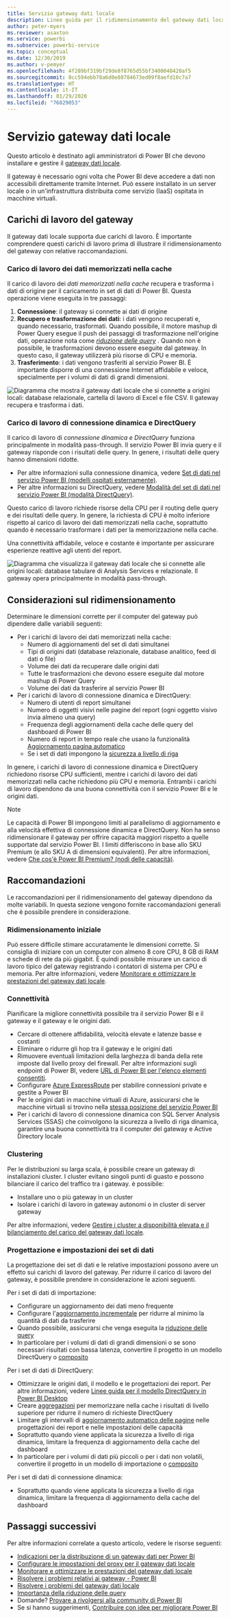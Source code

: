 ```yaml
---
title: Servizio gateway dati locale
description: Linee guida per il ridimensionamento del gateway dati locale.
author: peter-myers
ms.reviewer: asaxton
ms.service: powerbi
ms.subservice: powerbi-service
ms.topic: conceptual
ms.date: 12/30/2019
ms.author: v-pemyer
ms.openlocfilehash: 4f289bf319bf29de8f8765d55bf3400048420af5
ms.sourcegitcommit: 0cc594ebb78a6d0e88784673ed09f8aefd10c7a7
ms.translationtype: HT
ms.contentlocale: it-IT
ms.lasthandoff: 01/29/2020
ms.locfileid: "76829053"
---
```

# <a name="on-premises-data-gateway-sizing"></a>Servizio gateway dati locale

Questo articolo è destinato agli amministratori di Power BI che devono installare e gestire il [gateway dati locale](../service-gateway-onprem.md).

Il gateway è necessario ogni volta che Power BI deve accedere a dati non accessibili direttamente tramite Internet. Può essere installato in un server locale o in un'infrastruttura distribuita come servizio (IaaS) ospitata in macchine virtuali.

## <a name="gateway-workloads"></a>Carichi di lavoro del gateway

Il gateway dati locale supporta due carichi di lavoro. È importante comprendere questi carichi di lavoro prima di illustrare il ridimensionamento del gateway con relative raccomandazioni.

### <a name="cached-data-workload"></a>Carico di lavoro dei dati memorizzati nella cache

Il carico di lavoro dei _dati memorizzati nella cache_ recupera e trasforma i dati di origine per il caricamento in set di dati di Power BI. Questa operazione viene eseguita in tre passaggi:

1. **Connessione**: il gateway si connette ai dati di origine
1. **Recupero e trasformazione dei dati**: i dati vengono recuperati e, quando necessario, trasformati. Quando possibile, il motore mashup di Power Query esegue il push dei passaggi di trasformazione nell'origine dati, operazione nota come _[riduzione delle query](power-query-folding.md)_ . Quando non è possibile, le trasformazioni devono essere eseguite dal gateway. In questo caso, il gateway utilizzerà più risorse di CPU e memoria.
1. **Trasferimento**: i dati vengono trasferiti al servizio Power BI. È importante disporre di una connessione Internet affidabile e veloce, specialmente per i volumi di dati di grandi dimensioni.

![Diagramma che mostra il gateway dati locale che si connette a origini locali: database relazionale, cartella di lavoro di Excel e file CSV. Il gateway recupera e trasforma i dati.](media/gateway-onprem-sizing/gateway-onprem-workload-cached-data.png)

### <a name="live-connection-and-directquery-workloads"></a>Carico di lavoro di connessione dinamica e DirectQuery

Il carico di lavoro di _connessione dinamica e DirectQuery_ funziona principalmente in modalità pass-through. Il servizio Power BI invia query e il gateway risponde con i risultati delle query. In genere, i risultati delle query hanno dimensioni ridotte.

- Per altre informazioni sulla connessione dinamica, vedere [Set di dati nel servizio Power BI (modelli ospitati esternamente)](../service-datasets-understand.md#external-hosted-models).
- Per altre informazioni su DirectQuery, vedere [Modalità del set di dati nel servizio Power BI (modalità DirectQuery)](../service-dataset-modes-understand.md#directquery-mode).

Questo carico di lavoro richiede risorse della CPU per il routing delle query e dei risultati delle query. In genere, la richiesta di CPU è molto inferiore rispetto al carico di lavoro dei dati memorizzati nella cache, soprattutto quando è necessario trasformare i dati per la memorizzazione nella cache.

Una connettività affidabile, veloce e costante è importante per assicurare esperienze reattive agli utenti del report.

![Diagramma che visualizza il gateway dati locale che si connette alle origini locali: database tabulare di Analysis Services e relazionale. Il gateway opera principalmente in modalità pass-through.](media/gateway-onprem-sizing/gateway-onprem-workload-liveconnection-directquery.png)

## <a name="sizing-considerations"></a>Considerazioni sul ridimensionamento

Determinare le dimensioni corrette per il computer del gateway può dipendere dalle variabili seguenti:

- Per i carichi di lavoro dei dati memorizzati nella cache:
  - Numero di aggiornamenti del set di dati simultanei
  - Tipi di origini dati (database relazionale, database analitico, feed di dati o file)
  - Volume dei dati da recuperare dalle origini dati
  - Tutte le trasformazioni che devono essere eseguite dal motore mashup di Power Query
  - Volume dei dati da trasferire al servizio Power BI
- Per i carichi di lavoro di connessione dinamica e DirectQuery:
  - Numero di utenti di report simultanei
  - Numero di oggetti visivi nelle pagine del report (ogni oggetto visivo invia almeno una query)
  - Frequenza degli aggiornamenti della cache delle query del dashboard di Power BI
  - Numero di report in tempo reale che usano la funzionalità [Aggiornamento pagina automatico](../desktop-automatic-page-refresh.md)
  - Se i set di dati impongono la [sicurezza a livello di riga](../desktop-rls.md)

In genere, i carichi di lavoro di connessione dinamica e DirectQuery richiedono risorse CPU sufficienti, mentre i carichi di lavoro dei dati memorizzati nella cache richiedono più CPU e memoria. Entrambi i carichi di lavoro dipendono da una buona connettività con il servizio Power BI e le origini dati.

> [!NOTE]
> Le capacità di Power BI impongono limiti al parallelismo di aggiornamento e alla velocità effettiva di connessione dinamica e DirectQuery. Non ha senso ridimensionare il gateway per offrire capacità maggiori rispetto a quelle supportate dal servizio Power BI. I limiti differiscono in base allo SKU Premium (e allo SKU A di dimensioni equivalenti). Per altre informazioni, vedere [Che cos'è Power BI Premium? (nodi delle capacità)](../service-premium-what-is.md#capacity-nodes).

## <a name="recommendations"></a>Raccomandazioni

Le raccomandazioni per il ridimensionamento del gateway dipendono da molte variabili. In questa sezione vengono fornite raccomandazioni generali che è possibile prendere in considerazione.

### <a name="initial-sizing"></a>Ridimensionamento iniziale

Può essere difficile stimare accuratamente le dimensioni corrette. Si consiglia di iniziare con un computer con almeno 8 core CPU, 8 GB di RAM e schede di rete da più gigabit. È quindi possibile misurare un carico di lavoro tipico del gateway registrando i contatori di sistema per CPU e memoria. Per altre informazioni, vedere [Monitorare e ottimizzare le prestazioni del gateway dati locale](/data-integration/gateway/service-gateway-performance).

### <a name="connectivity"></a>Connettività

Pianificare la migliore connettività possibile tra il servizio Power BI e il gateway e il gateway e le origini dati.

- Cercare di ottenere affidabilità, velocità elevate e latenze basse e costanti
- Eliminare o ridurre gli hop tra il gateway e le origini dati
- Rimuovere eventuali limitazioni della larghezza di banda della rete imposte dal livello proxy del firewall. Per altre informazioni sugli endpoint di Power BI, vedere [URL di Power BI per l'elenco elementi consentiti](../power-bi-whitelist-urls.md).
- Configurare [Azure ExpressRoute](/azure/expressroute/expressroute-introduction) per stabilire connessioni private e gestite a Power BI
- Per le origini dati in macchine virtuali di Azure, assicurarsi che le macchine virtuali si trovino nella [stessa posizione del servizio Power BI](../service-admin-where-is-my-tenant-located.md)
- Per i carichi di lavoro di connessione dinamica con SQL Server Analysis Services (SSAS) che coinvolgono la sicurezza a livello di riga dinamica, garantire una buona connettività tra il computer del gateway e Active Directory locale

### <a name="clustering"></a>Clustering

Per le distribuzioni su larga scala, è possibile creare un gateway di installazioni cluster. I cluster evitano singoli punti di guasto e possono bilanciare il carico del traffico tra i gateway. è possibile:

- Installare uno o più gateway in un cluster
- Isolare i carichi di lavoro in gateway autonomi o in cluster di server gateway

Per altre informazioni, vedere [Gestire i cluster a disponibilità elevata e il bilanciamento del carico del gateway dati locale](/data-integration/gateway/service-gateway-high-availability-clusters).

### <a name="dataset-design-and-settings"></a>Progettazione e impostazioni dei set di dati

La progettazione dei set di dati e le relative impostazioni possono avere un effetto sui carichi di lavoro del gateway. Per ridurre il carico di lavoro del gateway, è possibile prendere in considerazione le azioni seguenti.

Per i set di dati di importazione:

- Configurare un aggiornamento dei dati meno frequente
- Configurare l'[aggiornamento incrementale](../service-premium-incremental-refresh.md) per ridurre al minimo la quantità di dati da trasferire
- Quando possibile, assicurarsi che venga eseguita la [riduzione delle query](power-query-folding.md)
- In particolare per i volumi di dati di grandi dimensioni o se sono necessari risultati con bassa latenza, convertire il progetto in un modello DirectQuery o [composito](../service-dataset-modes-understand.md#composite-mode)

Per i set di dati di DirectQuery:

- Ottimizzare le origini dati, il modello e le progettazioni dei report. Per altre informazioni, vedere [Linee guida per il modello DirectQuery in Power BI Desktop](directquery-model-guidance.md)
- Creare [aggregazioni](../desktop-aggregations.md) per memorizzare nella cache i risultati di livello superiore per ridurre il numero di richieste DirectQuery
- Limitare gli intervalli di [aggiornamento automatico delle pagine](../desktop-automatic-page-refresh.md) nelle progettazioni dei report e nelle impostazioni delle capacità
- Soprattutto quando viene applicata la sicurezza a livello di riga dinamica, limitare la frequenza di aggiornamento della cache del dashboard
- In particolare per i volumi di dati più piccoli o per i dati non volatili, convertire il progetto in un modello di importazione o [composito](../service-dataset-modes-understand.md#composite-mode)

Per i set di dati di connessione dinamica:

- Soprattutto quando viene applicata la sicurezza a livello di riga dinamica, limitare la frequenza di aggiornamento della cache del dashboard

## <a name="next-steps"></a>Passaggi successivi

Per altre informazioni correlate a questo articolo, vedere le risorse seguenti:

- [Indicazioni per la distribuzione di un gateway dati per Power BI](../service-gateway-deployment-guidance.md)
- [Configurare le impostazioni del proxy per il gateway dati locale](/data-integration/gateway/service-gateway-proxy)
- [Monitorare e ottimizzare le prestazioni del gateway dati locale](/data-integration/gateway/service-gateway-performance)
- [Risolvere i problemi relativi ai gateway - Power BI](../service-gateway-onprem-tshoot.md)
- [Risolvere i problemi del gateway dati locale](/data-integration/gateway/service-gateway-tshoot)
- [Importanza della riduzione delle query](power-query-folding.md)
- Domande? [Provare a rivolgersi alla community di Power BI](https://community.powerbi.com/)
- Se si hanno suggerimenti, [Contribuire con idee per migliorare Power BI](https://ideas.powerbi.com)
